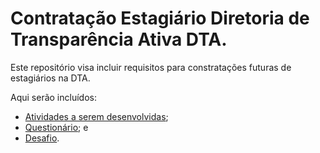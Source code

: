 # Contratação Estagiário Diretoria de Transparência Ativa DTA.

Este repositório visa incluir requisitos para constratações futuras de estagiários na DTA.

Aqui serão incluídos:

- [Atividades a serem desenvolvidas](https://github.com/transparencia-mg/contratacao-estagio/blob/main/atividades.md); 
- [Questionário](https://github.com/transparencia-mg/contratacao-estagio/blob/main/questionario.md); e
- [Desafio](https://github.com/transparencia-mg/contratacao-estagio/blob/main/challenge.md).
